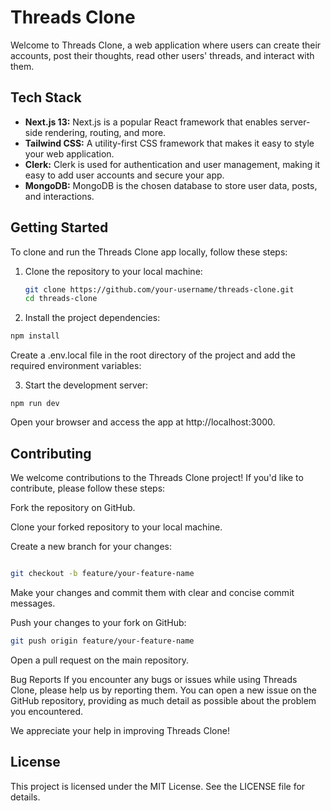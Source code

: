 # Threads Clone

Welcome to Threads Clone, a web application where users can create their accounts, post their thoughts, read other users' threads, and interact with them.

## Tech Stack

- **Next.js 13:** Next.js is a popular React framework that enables server-side rendering, routing, and more.
- **Tailwind CSS:** A utility-first CSS framework that makes it easy to style your web application.
- **Clerk:** Clerk is used for authentication and user management, making it easy to add user accounts and secure your app.
- **MongoDB:** MongoDB is the chosen database to store user data, posts, and interactions.

## Getting Started

To clone and run the Threads Clone app locally, follow these steps:

1. Clone the repository to your local machine:

   ```bash
   git clone https://github.com/your-username/threads-clone.git
   cd threads-clone
2. Install the project dependencies:

```bash
npm install
```
Create a .env.local file in the root directory of the project and add the required environment variables:

3. Start the development server:

```
npm run dev
```
Open your browser and access the app at http://localhost:3000.

## Contributing
We welcome contributions to the Threads Clone project! If you'd like to contribute, please follow these steps:

Fork the repository on GitHub.

Clone your forked repository to your local machine.

Create a new branch for your changes:

```bash

git checkout -b feature/your-feature-name
```
Make your changes and commit them with clear and concise commit messages.

Push your changes to your fork on GitHub:

```bash
git push origin feature/your-feature-name
```
Open a pull request on the main repository.

Bug Reports
If you encounter any bugs or issues while using Threads Clone, please help us by reporting them. You can open a new issue on the GitHub repository, providing as much detail as possible about the problem you encountered.

We appreciate your help in improving Threads Clone!

## License
This project is licensed under the MIT License. See the LICENSE file for details.


